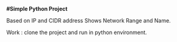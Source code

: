 **#Simple Python Project**

Based on IP and CIDR address Shows Network Range and Name.

Work : clone the project and run in python environment.
